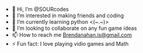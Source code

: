 - 👋 Hi, I’m @SOURcodes
- 👀 I’m interested in making friends and coding 
- 🌱 I’m currently learning python <(~.~)>
- 💞️ I’m looking to collaborate on any fun game ideas
- 📫 How to reach me Brendanahan.is@gmail.com   
- ⚡ Fun fact: I love playing vidio games and Math

<!---
SOURcodes/SOURcodes is a ✨ special ✨ repository because its `README.md` (this file) appears on your GitHub profile.
You can click the Preview link to take a look at your changes.
--->
